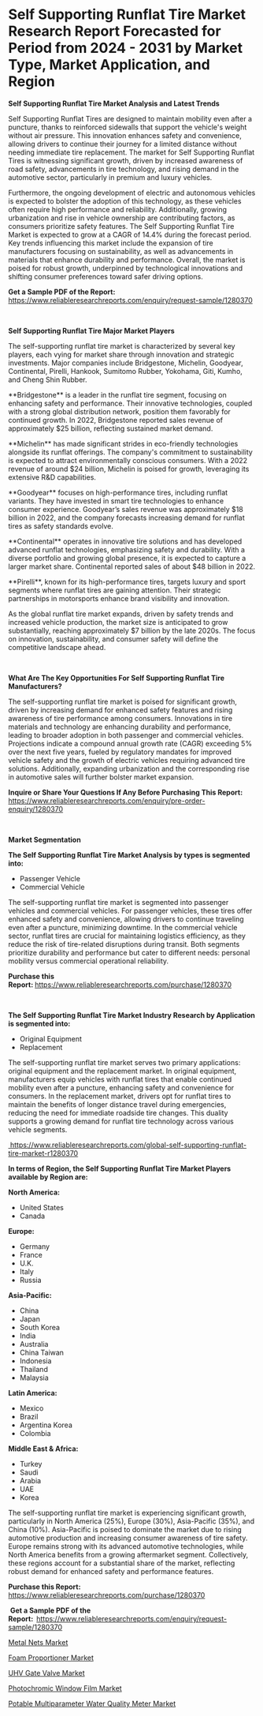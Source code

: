 <p><h1>Self Supporting Runflat Tire Market Research Report Forecasted for Period from 2024 -  2031 by Market Type, Market Application, and Region</h1></p><p><strong>Self Supporting Runflat Tire Market Analysis and Latest Trends</strong></p>
<p><p>Self Supporting Runflat Tires are designed to maintain mobility even after a puncture, thanks to reinforced sidewalls that support the vehicle's weight without air pressure. This innovation enhances safety and convenience, allowing drivers to continue their journey for a limited distance without needing immediate tire replacement. The market for Self Supporting Runflat Tires is witnessing significant growth, driven by increased awareness of road safety, advancements in tire technology, and rising demand in the automotive sector, particularly in premium and luxury vehicles.</p><p>Furthermore, the ongoing development of electric and autonomous vehicles is expected to bolster the adoption of this technology, as these vehicles often require high performance and reliability. Additionally, growing urbanization and rise in vehicle ownership are contributing factors, as consumers prioritize safety features. The Self Supporting Runflat Tire Market is expected to grow at a CAGR of 14.4% during the forecast period. Key trends influencing this market include the expansion of tire manufacturers focusing on sustainability, as well as advancements in materials that enhance durability and performance. Overall, the market is poised for robust growth, underpinned by technological innovations and shifting consumer preferences toward safer driving options.</p></p>
<p><strong>Get a Sample PDF of the Report:&nbsp;</strong> <a href="https://www.reliableresearchreports.com/enquiry/request-sample/1280370?utm_campaign=1400&utm_medium=2&utm_source=Github&utm_content=ia&utm_term=29092024&utm_id=self-supporting-runflat-tire">https://www.reliableresearchreports.com/enquiry/request-sample/1280370</a></p>
<p>&nbsp;</p>
<p><strong>Self Supporting Runflat Tire Major Market Players</strong></p>
<p><p>The self-supporting runflat tire market is characterized by several key players, each vying for market share through innovation and strategic investments. Major companies include Bridgestone, Michelin, Goodyear, Continental, Pirelli, Hankook, Sumitomo Rubber, Yokohama, Giti, Kumho, and Cheng Shin Rubber.</p><p>**Bridgestone** is a leader in the runflat tire segment, focusing on enhancing safety and performance. Their innovative technologies, coupled with a strong global distribution network, position them favorably for continued growth. In 2022, Bridgestone reported sales revenue of approximately $25 billion, reflecting sustained market demand.</p><p>**Michelin** has made significant strides in eco-friendly technologies alongside its runflat offerings. The company's commitment to sustainability is expected to attract environmentally conscious consumers. With a 2022 revenue of around $24 billion, Michelin is poised for growth, leveraging its extensive R&D capabilities.</p><p>**Goodyear** focuses on high-performance tires, including runflat variants. They have invested in smart tire technologies to enhance consumer experience. Goodyear’s sales revenue was approximately $18 billion in 2022, and the company forecasts increasing demand for runflat tires as safety standards evolve.</p><p>**Continental** operates in innovative tire solutions and has developed advanced runflat technologies, emphasizing safety and durability. With a diverse portfolio and growing global presence, it is expected to capture a larger market share. Continental reported sales of about $48 billion in 2022.</p><p>**Pirelli**, known for its high-performance tires, targets luxury and sport segments where runflat tires are gaining attention. Their strategic partnerships in motorsports enhance brand visibility and innovation.</p><p>As the global runflat tire market expands, driven by safety trends and increased vehicle production, the market size is anticipated to grow substantially, reaching approximately $7 billion by the late 2020s. The focus on innovation, sustainability, and consumer safety will define the competitive landscape ahead.</p></p>
<p>&nbsp;</p>
<p><strong>What Are The Key Opportunities For Self Supporting Runflat Tire Manufacturers?</strong></p>
<p><p>The self-supporting runflat tire market is poised for significant growth, driven by increasing demand for enhanced safety features and rising awareness of tire performance among consumers. Innovations in tire materials and technology are enhancing durability and performance, leading to broader adoption in both passenger and commercial vehicles. Projections indicate a compound annual growth rate (CAGR) exceeding 5% over the next five years, fueled by regulatory mandates for improved vehicle safety and the growth of electric vehicles requiring advanced tire solutions. Additionally, expanding urbanization and the corresponding rise in automotive sales will further bolster market expansion.</p></p>
<p><strong>Inquire or Share Your Questions If Any Before Purchasing This Report:</strong> <a href="https://www.reliableresearchreports.com/enquiry/pre-order-enquiry/1280370?utm_campaign=1400&utm_medium=2&utm_source=Github&utm_content=ia&utm_term=29092024&utm_id=self-supporting-runflat-tire">https://www.reliableresearchreports.com/enquiry/pre-order-enquiry/1280370</a></p>
<p>&nbsp;</p>
<p><strong>Market Segmentation</strong></p>
<p><strong>The Self Supporting Runflat Tire Market Analysis by types is segmented into:</strong></p>
<p><ul><li>Passenger Vehicle</li><li>Commercial Vehicle</li></ul></p>
<p><p>The self-supporting runflat tire market is segmented into passenger vehicles and commercial vehicles. For passenger vehicles, these tires offer enhanced safety and convenience, allowing drivers to continue traveling even after a puncture, minimizing downtime. In the commercial vehicle sector, runflat tires are crucial for maintaining logistics efficiency, as they reduce the risk of tire-related disruptions during transit. Both segments prioritize durability and performance but cater to different needs: personal mobility versus commercial operational reliability.</p></p>
<p><strong>Purchase this Report:&nbsp;</strong><a href="https://www.reliableresearchreports.com/purchase/1280370?utm_campaign=1400&utm_medium=2&utm_source=Github&utm_content=ia&utm_term=29092024&utm_id=self-supporting-runflat-tire">https://www.reliableresearchreports.com/purchase/1280370</a></p>
<p>&nbsp;</p>
<p><strong>The Self Supporting Runflat Tire Market Industry Research by Application is segmented into:</strong></p>
<p><ul><li>Original Equipment</li><li>Replacement</li></ul></p>
<p><p>The self-supporting runflat tire market serves two primary applications: original equipment and the replacement market. In original equipment, manufacturers equip vehicles with runflat tires that enable continued mobility even after a puncture, enhancing safety and convenience for consumers. In the replacement market, drivers opt for runflat tires to maintain the benefits of longer distance travel during emergencies, reducing the need for immediate roadside tire changes. This duality supports a growing demand for runflat tire technology across various vehicle segments.</p></p>
<p><a href="https://www.reliableresearchreports.com/global-self-supporting-runflat-tire-market-r1280370?utm_campaign=1400&utm_medium=2&utm_source=Github&utm_content=ia&utm_term=29092024&utm_id=self-supporting-runflat-tire">&nbsp;https://www.reliableresearchreports.com/global-self-supporting-runflat-tire-market-r1280370</a></p>
<p><strong>In terms of Region, the Self Supporting Runflat Tire Market Players available by Region are:</strong></p>
<p>
    <p> <strong> North America: </strong>
        <ul>
            <li>United States</li>
            <li>Canada</li>
        </ul>
        </p> 
    <p> <strong> Europe: </strong>
        <ul>
            <li>Germany</li>
            <li>France</li>
            <li>U.K.</li>
            <li>Italy</li>
            <li>Russia</li>
        </ul>
        </p> 
    <p> <strong> Asia-Pacific: </strong>
        <ul>
            <li>China</li>
            <li>Japan</li>
            <li>South Korea</li>
            <li>India</li>
            <li>Australia</li>
            <li>China Taiwan</li>
            <li>Indonesia</li>
            <li>Thailand</li>
            <li>Malaysia</li>
        </ul>
        </p> 
    <p> <strong> Latin America: </strong>
        <ul>
            <li>Mexico</li>
            <li>Brazil</li>
            <li>Argentina Korea</li>
            <li>Colombia</li>
        </ul>
        </p> 
    <p> <strong> Middle East & Africa: </strong>
        <ul>
            <li>Turkey</li>
            <li>Saudi</li>
            <li>Arabia</li>
            <li>UAE</li>
            <li>Korea</li>
        </ul>
    </p>
    </p>
<p><p>The self-supporting runflat tire market is experiencing significant growth, particularly in North America (25%), Europe (30%), Asia-Pacific (35%), and China (10%). Asia-Pacific is poised to dominate the market due to rising automotive production and increasing consumer awareness of tire safety. Europe remains strong with its advanced automotive technologies, while North America benefits from a growing aftermarket segment. Collectively, these regions account for a substantial share of the market, reflecting robust demand for enhanced safety and performance features.</p></p>
<p><strong>Purchase this Report: </strong><a href="https://www.reliableresearchreports.com/purchase/1280370?utm_campaign=1400&utm_medium=2&utm_source=Github&utm_content=ia&utm_term=29092024&utm_id=self-supporting-runflat-tire">https://www.reliableresearchreports.com/purchase/1280370</a></p>
<p>&nbsp;<strong>Get a Sample PDF of the Report:&nbsp;&nbsp;</strong><a href="https://www.reliableresearchreports.com/enquiry/request-sample/1280370?utm_campaign=1400&utm_medium=2&utm_source=Github&utm_content=ia&utm_term=29092024&utm_id=self-supporting-runflat-tire">https://www.reliableresearchreports.com/enquiry/request-sample/1280370</a></p>
<p><strong></strong></p>
<p><p><a href="https://issuu.com/reportprime-2/docs/metal-nets-market-size-2030.pptx_eb17fe3c296026?utm_campaign=1400&utm_medium=2&utm_source=Github&utm_content=ia&utm_term=29092024&utm_id=self-supporting-runflat-tire">Metal Nets Market</a></p><p><a href="https://www.linkedin.com/pulse/foam-proportioner-market-research-report-exploring-size-kdmqe?utm_campaign=1400&utm_medium=2&utm_source=Github&utm_content=ia&utm_term=29092024&utm_id=self-supporting-runflat-tire">Foam Proportioner Market</a></p><p><a href="https://www.linkedin.com/pulse/booming-uhv-gate-valve-market-sector-analysis-growth-projections-jhise?utm_campaign=1400&utm_medium=2&utm_source=Github&utm_content=ia&utm_term=29092024&utm_id=self-supporting-runflat-tire">UHV Gate Valve Market</a></p><p><a href="https://issuu.com/reportprime-2/docs/photochromic-window-film-market-siz_7ffcd0644fd665?utm_campaign=1400&utm_medium=2&utm_source=Github&utm_content=ia&utm_term=29092024&utm_id=self-supporting-runflat-tire">Photochromic Window Film Market</a></p><p><a href="https://github.com/SamiaHussain82/Market-Research-Report-List-1/blob/main/potable-multiparameter-water-quality-meter-market.md?utm_campaign=1400&utm_medium=2&utm_source=Github&utm_content=ia&utm_term=29092024&utm_id=self-supporting-runflat-tire">Potable Multiparameter Water Quality Meter Market</a></p></p>
